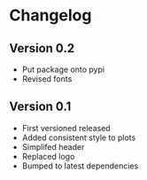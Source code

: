 # Changelog

## Version 0.2

* Put package onto pypi
* Revised fonts

## Version 0.1

* First versioned released
* Added consistent style to plots
* Simplifed header
* Replaced logo
* Bumped to latest dependencies
